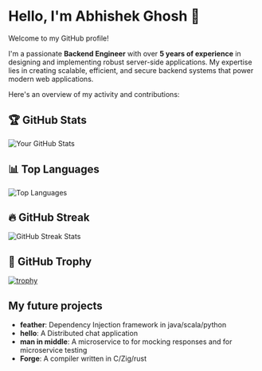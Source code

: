 # Hello, I'm Abhishek Ghosh 👋

Welcome to my GitHub profile!

I'm a passionate **Backend Engineer** with over **5 years of experience** in designing and implementing robust server-side applications. My expertise lies in creating scalable, efficient, and secure backend systems that power modern web applications.


Here's an overview of my activity and contributions:

## 🏆 GitHub Stats

![Your GitHub Stats](https://github-readme-stats.vercel.app/api?username=abhishekghoshh&show_icons=true&hide_title=true&count_private=true&hide=prs&theme=dark)

## 📊 Top Languages

![Top Languages](https://github-readme-stats.vercel.app/api/top-langs/?username=abhishekghoshh&layout=compact&theme=dark)

## 🔥 GitHub Streak

![GitHub Streak Stats](https://github-readme-streak-stats.herokuapp.com/?user=abhishekghoshh&theme=dark)

## 🏅 GitHub Trophy

[![trophy](https://github-profile-trophy.vercel.app/?username=abhishekghoshh&theme=dark)](https://github.com/ryo-ma/github-profile-trophy)


## My future projects

- **feather**: Dependency Injection framework in java/scala/python
- **hello**: A Distributed chat application
- **man in middle**: A microservice to for mocking responses and for microservice testing
- **Forge**: A compiler written in C/Zig/rust
